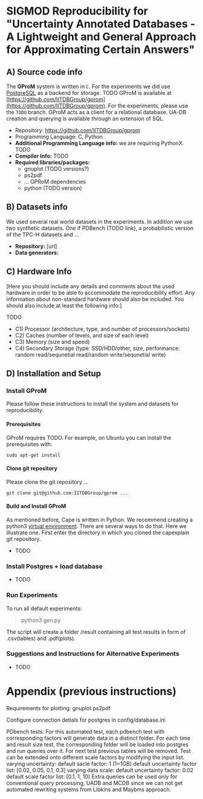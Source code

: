 # SIGMOD Reproducibility for "Uncertainty Annotated Databases - A Lightweight and General Approach for Approximating Certain Answers"


## A) Source code info

The **GProM** system is written in `C`. For the experiments we did use  [PostgreSQL](https://www.postgresql.org/) as a backend for storage. TODO
GProM is available at [https://github.com/IITDBGroup/gprom](https://github.com/IITDBGroup/gprom). For the experiments, please use the `TODO` branch. GProM acts as a client for a relational database. UA-DB creation and querying is available through an extension of SQL.

- Repository: https://github.com/IITDBGroup/gprom
- Programming Language: C, Python
- **Additional Programming Language info:** we are requiring PythonX. TODO
- **Compiler Info:** TODO
- **Required libraries/packages:**
  - gnuplot (TODO versions?)
  - ps2pdf
  - ... GPRoM dependencies
  - python (TODO version)


## B)  Datasets info

We used several real world datasets in the experiments. In addition we use two synthetic datasets. One if PDBench (TODO link), a probabilistic version of the TPC-H datasets and ...
- **Repository:** [url]
- **Data generators:**

## C) Hardware Info
[Here you should include any details and comments about the used hardware in order to be able to accommodate the reproducibility effort. Any information about non-standard hardware should also be included. You should also include at least the following info:]

TODO
- C1) Processor (architecture, type, and number of processors/sockets)
- C2) Caches (number of levels, and size of each level)
- C3) Memory (size and speed)
- C4) Secondary Storage (type: SSD/HDD/other, size, performance: random read/sequnetial read/random write/sequnetial write)


## D) Installation and Setup

### Install GProM

Please follow these instructions to install the system and datasets for reproducibility.

#### Prerequisites ####

GProM requires TODO. For example, on Ubuntu you can install the prerequisites with:

~~~shell
sudo apt-get install
~~~

#### Clone git repository

Please clone the git repository ...

~~~shell
git clone git@github.com:IITDBGroup/gprom ...
~~~

#### Build and Install GProM

As mentioned before, Cape is written in Python. We recommend creating a python3 [virtual environment](https://packaging.python.org/guides/installing-using-pip-and-virtual-environments/). There are several ways to do that. Here we illustrate one. First enter the directory in which you cloned the capexplain git repository.


- TODO

### Install Postgres + load database ###

- TODO

### Run Experiments

To run all default experiments:
> python3 gen.py

The script will create a folder /result containing all test results in form of .csv(tables) and .pdf(plots).

### Suggestions and Instructions for Alternative Experiments


- TODO


# Appendix (previous instructions)

Requirements for plotting:
	gnuplot
	ps2pdf

Configure connection detials for postgres in config/database.ini

PDbench tests:
	For this automated test, each pdbench test with corresponding factors will generate data in a distinct folder. For each time and result size test, the corresponding folder will be loaded into postgres and run queries over it. For next test previous tables will be removed.
	Test can be extended onto different scale factors by modifying the input list.
	varying uncertainty:
		default sacle factor: 1 (1=1GB)
		default uncertainty factor list: [0.02, 0.05, 0.1, 0.3]
	varying data scale:
		default uncertainty factor: 0.02
		default scale factor list: [0.1, 1, 10]
	Extra queries can be used only for conventional query processing, UADB and MCDB since we can not get automated rewriting systems from Libkins and Maybms approach.
